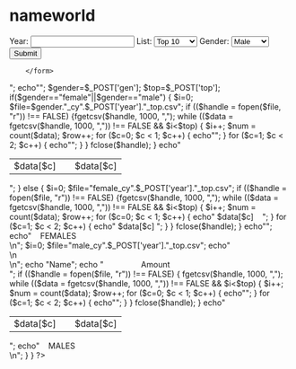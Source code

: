 # nameworld
<html>
<body>
<form action="<?php echo htmlentities($_SERVER['PHP_SELF']); ?>" method="post">

Year: <input type="text" id="year" name="year" required>
List: <select id="top" name="top">
		<option value="10">Top 10 </option>
		<option value="20">Top 20 </option>
		<option value="100">Top 100 </option>
		<option value="1000">Top 1000 </option></select>
Gender: <select id="gen" name="gen">
		<option value="male">Male</option>
		<option value="female">Female</option>
		<option value="both">Both</option>
		</select>	
		<input type="submit" value="Submit" name="submit">
		<br />

		</form>
<?php
$row = 1;
	if(isset($_POST['submit'])) 
	{
		echo "Name";
		echo "&nbsp;&nbsp;&nbsp;&nbsp;&nbsp;&nbsp;&nbsp;&nbsp;&nbsp;&nbsp;&nbsp;&nbsp;&nbsp;&nbsp;&nbsp;&nbsp;&nbsp;Amount<br /> ";
		echo"<TABLE>";
		$gender=$_POST['gen'];
		$top=$_POST['top'];
		if($gender=="female"||$gender=="male")
		{
		$i=0;
		$file=$gender."_cy".$_POST['year']."_top.csv";
		if (($handle = fopen($file, "r")) !== FALSE) {fgetcsv($handle, 1000, ",");
		while (($data = fgetcsv($handle, 1000, ",")) !== FALSE && $i<$top) 
		{
			$i++;
       			$num = count($data);
        		$row++;
        		for ($c=0; $c < 1; $c++) 
			{
            		echo"<TR><TD> $data[$c]&nbsp;&nbsp;&nbsp;&nbsp;</TD>";
        		}
			for ($c=1; $c < 2; $c++) 
			{
           		echo"<TD> $data[$c] </TD></TR>";
        		}
   		 }
    		fclose($handle);
		}
		echo"</TABLE>";
	}
	else
	{
		$i=0;
		$file="female_cy".$_POST['year']."_top.csv";
		if (($handle = fopen($file, "r")) !== FALSE) {fgetcsv($handle, 1000, ",");
		while (($data = fgetcsv($handle, 1000, ",")) !== FALSE && $i<$top) 
		{
			$i++;
       			$num = count($data);
       			$row++;
        		for ($c=0; $c < 1; $c++) 
			{
            			echo"<TR><TD> $data[$c]&nbsp;&nbsp;&nbsp;&nbsp;</TD>";
        		}
			for ($c=1; $c < 2; $c++) 
			{
            			echo"<TD> $data[$c] </TD></TR>";
        		}
    		}
   		 fclose($handle);
	}
	echo"</TABLE>";
	echo"&nbsp;&nbsp;&nbsp;&nbsp;FEMALES <br />\n";
$i=0;
	$file="male_cy".$_POST['year']."_top.csv";
	echo"<br />\n<br />\n<TABLE>";
		echo "Name";
		echo "&nbsp;&nbsp;&nbsp;&nbsp;&nbsp;&nbsp;&nbsp;&nbsp;&nbsp;&nbsp;&nbsp;&nbsp;&nbsp;&nbsp;&nbsp;&nbsp;&nbsp;Amount<br /> ";
	if (($handle = fopen($file, "r")) !== FALSE) 
	{
		fgetcsv($handle, 1000, ",");
		while (($data = fgetcsv($handle, 1000, ",")) !== FALSE && $i<$top) 
		{
			$i++;
     		   	$num = count($data);
        		$row++;
     		   	for ($c=0; $c < 1; $c++) 
			{
            			echo"<TR><TD> $data[$c]&nbsp;&nbsp;&nbsp;&nbsp;</TD>";
       			}
			for ($c=1; $c < 2; $c++) 
			{
				echo"<TD> $data[$c] </TD></TR>";
        		}
    		}
    		fclose($handle);
	}
	echo"</TABLE>";
	echo"&nbsp;&nbsp;&nbsp;&nbsp;MALES <br />\n";
}
}
?>
</body>
</html>
